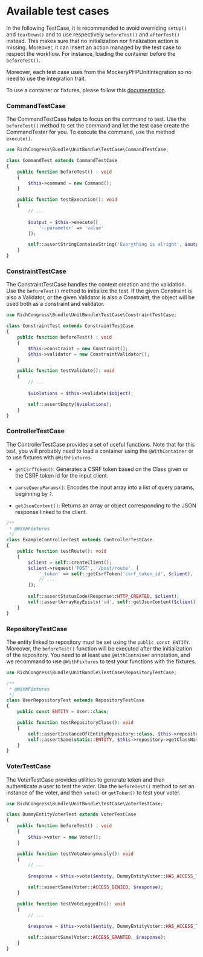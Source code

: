 # Available test cases

In the following TestCase, it is recommanded to avoid overriding `setUp()` and `tearDown()` and to use respectively `beforeTest()` and `afterTest()` instead. This makes sure that no initialization nor finalization action is missing. Moreover, it can insert an action managed by the test case to respect the workflow. For instance, loading the container before the `beforeTest()`.

Moreover, each test case uses from the MockeryPHPUnitIntegration so no need to use the integration trait.

To use a container or fixtures, please follow this [documentation](Annotations.md).


### CommandTestCase

The CommandTestCase helps to focus on the command to test. Use the `beforeTest()` method to set the command and let the test case create the CommandTester for you. To execute the command, use the method `execute()`.

```php
use RichCongress\Bundle\UnitBundle\TestCase\CommandTestCase;

class CommandTest extends CommandTestCase
{
    public function beforeTest() : void
    {
        $this->command = new Command();
    }

    public function testExecution(): void
    {
        // ...
    
        $output = $this->execute([
            '--parameter' => 'value'
        ]);

        self::assertStringContainsString('Everything is alright', $output);
    }
}
```


### ConstraintTestCase

The ConstraintTestCase handles the context creation and the validation. Use the `beforeTest()` method to initialize the test. If the given Constraint is also a Validator, or the given Validator is also a Constraint, the object will be used both as a constraint and validator.

```php
use RichCongress\Bundle\UnitBundle\TestCase\ConstraintTestCase;

class ConstraintTest extends ConstraintTestCase
{
    public function beforeTest() : void
    {
        $this->constraint = new Constraint();
        $this->validator = new ConstraintValidator();
    }

    public function testValidate(): void
    {
        // ...
    
        $violations = $this->validate($object);

        self::assertEmpty($violations);
    }
}
```


### ControllerTestCase

The ControllerTestCase provides a set of useful functions. Note that for this test, you will probably need to load a container using the `@WithContainer` or to use fixtures with `@WithFixtures`.

- `getCsrfToken()`: Generates a CSRF token based on the Class given or the CSRF token id for the input client.

- `parseQueryParams()`: Encodes the input array into a list of query params, beginning by `?`.

- `getJsonContent()`: Returns an array or object corresponding to the JSON response linked to the client.

```php
/**
 * @WithFixtures
 */
class ExampleControllerTest extends ControllerTestCase
{
    public function testRoute(): void
    {
        $client = self::createClient();
        $client->request('POST', '/post/route', [
            '_token' => self::getCsrfToken('csrf_token_id', $client),
            // ...
        ]);
        
        self::assertStatusCode(Response::HTTP_CREATED, $client);
        self::assertArrayKeyExists('id', self::getJsonContent($client));
    }
}
```


### RepositoryTestCase

The entity linked to repository must be set using the `public const ENTITY`. Moreover, the `beforeTest()` function will be executed after the initialization of the repository. You need to at least use `@WithContainer` annotation, and we recommand to use `@WithFixtures` to test your functions with the fixtures.

```php
use RichCongress\Bundle\UnitBundle\TestCase\RepositoryTestCase;

/**
 * @WithFixtures
 */
class UserRepositoryTest extends RepositoryTestCase
{
    public const ENTITY = User::class;

    public function testRepositoryClass(): void
    {
        self::assertInstanceOf(EntityRepository::class, $this->repository);
        self::assertSame(static::ENTITY, $this->repository->getClassName());
    }
}
```


### VoterTestCase

The VoterTestCase provides utilities to generate token and then authenticate a user to test the voter. Use the `beforeTest()` method to set an instance of the voter, and then `vote()` or `getToken()` to test your voter.

```php
use RichCongress\Bundle\UnitBundle\TestCase\VoterTestCase;

class DummyEntityVoterTest extends VoterTestCase
{
    public function beforeTest() : void
    {
        $this->voter = new Voter();
    }

    public function testVoteAnonymously(): void
    {
        // ...
    
        $response = $this->vote($entity, DummyEntityVoter::HAS_ACCESS_TO_ENTITY);

        self::assertSame(Voter::ACCESS_DENIED, $response);
    }

    public function testVoteLoggedIn(): void
    {
        // ...
    
        $response = $this->vote($entity, DummyEntityVoter::HAS_ACCESS_TO_ENTITY, $user);

        self::assertSame(Voter::ACCESS_GRANTED, $response);
    }
}
```



